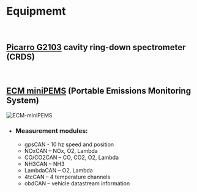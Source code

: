 # Equipmemt

<br>

## [Picarro G2103](./datasheet/Picarro_G2103_Analyzer_Datasheet_200806.pdf) cavity ring-down spectrometer (CRDS)

<br>

## [ECM miniPEMS](./datasheet/ECM-miniPEMS_Datasheet.pdf) (Portable Emissions Monitoring System)

![ECM-miniPEMS](https://ecm-co.com/wp-content/uploads/minipems-kit.jpg)

* ### Measurement modules:
  * gpsCAN - 10 hz speed and position
  * NOxCAN – NOx, O2, Lambda
  * CO/CO2CAN – CO, CO2, O2, Lambda
  * NH3CAN – NH3
  * LambdaCAN – O2, Lambda
  * 4tcCAN – 4 temperature channels
  * obdCAN – vehicle datastream information
